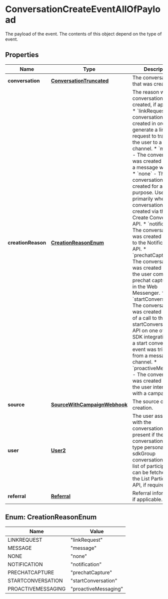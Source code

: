 

# ConversationCreateEventAllOfPayload

The payload of the event. The contents of this object depend on the type of event.
## Properties

Name | Type | Description | Notes
------------ | ------------- | ------------- | -------------
**conversation** | [**ConversationTruncated**](ConversationTruncated.md) | The conversation that was created. |  [optional]
**creationReason** | [**CreationReasonEnum**](#CreationReasonEnum) | The reason why the conversation was created, if applicable. * &#x60;linkRequest&#x60; - The conversation was created in order to generate a link request to transfer the user to a different channel. * &#x60;message&#x60; - The conversation was created because a message was sent. * &#x60;none&#x60; - The conversation was not created for a specific purpose. Used primarily when a conversation is created via the Create Conversation API. * &#x60;notification&#x60; - The conversation was created by a call to the Notification API. * &#x60;prechatCapture&#x60; - The conversation was created because the user completed a prechat capture form in the Web Messenger. * &#x60;startConversation&#x60; - The conversation was created because of a call to the startConversation API on one of the SDK integrations, or a start conversation event was triggered from a messaging channel. * &#x60;proactiveMessaging&#x60; - The conversation was created because the user interacted with a campaign.  |  [optional]
**source** | [**SourceWithCampaignWebhook**](SourceWithCampaignWebhook.md) | The source of the creation. |  [optional]
**user** | [**User2**](User2.md) | The user associated with the conversation. Only present if the created conversation was of type personal. For sdkGroup conversations, the list of participants can be fetched using the List Participants API, if required. |  [optional]
**referral** | [**Referral**](Referral.md) | Referral information, if applicable. |  [optional]



## Enum: CreationReasonEnum

Name | Value
---- | -----
LINKREQUEST | &quot;linkRequest&quot;
MESSAGE | &quot;message&quot;
NONE | &quot;none&quot;
NOTIFICATION | &quot;notification&quot;
PRECHATCAPTURE | &quot;prechatCapture&quot;
STARTCONVERSATION | &quot;startConversation&quot;
PROACTIVEMESSAGING | &quot;proactiveMessaging&quot;



